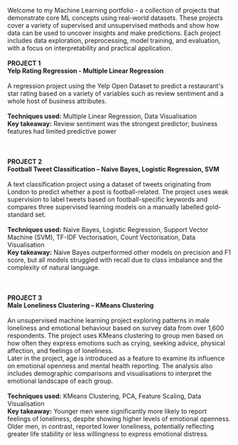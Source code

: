 Welcome to my Machine Learning portfolio - a collection of projects that demonstrate core ML concepts using real-world datasets. These projects cover a variety of supervised and unsupervised methods and show how data can be used to uncover insights and make predictions. Each project includes data exploration, preprocessing, model training, and evaluation, with a focus on interpretability and practical application.
<br>
<br>
**PROJECT 1
<br>
Yelp Rating Regression - Multiple Linear Regression**
<br>
<br>
A regression project using the Yelp Open Dataset to predict a restaurant's star rating based on a variety of variables such as review sentiment and a whole host of business attributes.
<br>
<br>
**Techniques used:** Multiple Linear Regression, Data Visualisation
<br>
**Key takeaway:** Review sentiment was the strongest predictor; business features had limited predictive power
<br>
<br>
<br>
<br>
**PROJECT 2
<br>
Football Tweet Classification – Naive Bayes, Logistic Regression, SVM**
<br>
<br>
A text classification project using a dataset of tweets originating from London to predict whether a post is football-related. The project uses weak supervision to label tweets based on football-specific keywords and compares three supervised learning models on a manually labelled gold-standard set.
<br>
<br>
**Techniques used:** Naive Bayes, Logistic Regression, Support Vector Machine (SVM), TF-IDF Vectorisation, Count Vectorisation, Data Visualisation
<br>
**Key takeaway:** Naive Bayes outperformed other models on precision and F1 score, but all models struggled with recall due to class imbalance and the complexity of natural language.
<br>
<br>
<br>
<br>
**PROJECT 3
<br>
Male Loneliness Clustering – KMeans Clustering**
<br>
<br>
An unsupervised machine learning project exploring patterns in male loneliness and emotional behaviour based on survey data from over 1,600 respondents. The project uses KMeans clustering to group men based on how often they express emotions such as crying, seeking advice, physical affection, and feelings of loneliness.
<br>
Later in the project, age is introduced as a feature to examine its influence on emotional openness and mental health reporting. The analysis also includes demographic comparisons and visualisations to interpret the emotional landscape of each group.
<br>
<br>
**Techniques used:** KMeans Clustering, PCA, Feature Scaling, Data Visualisation
<br>
**Key takeaway:** Younger men were significantly more likely to report feelings of loneliness, despite showing higher levels of emotional openness. Older men, in contrast, reported lower loneliness, potentially reflecting greater life stability or less willingness to express emotional distress.
